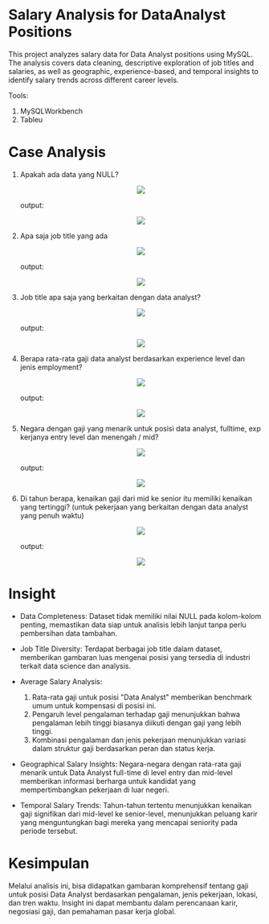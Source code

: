 # Salary Analysis for DataAnalyst Positions
This project analyzes salary data for Data Analyst positions using MySQL. The analysis covers data cleaning, descriptive exploration of job titles and salaries, as well as geographic, experience-based, and temporal insights to identify salary trends across different career levels.

Tools:
1. MySQLWorkbench
2. Tableu
   
# Case Analysis
1. Apakah ada data yang NULL?
   <p align="center">
     <img src="https://github.com/user-attachments/assets/804e6f19-945a-42a3-abac-b9cc6f5473a0">
   </p>
   output:
   <p align="center">
     <img src="https://github.com/user-attachments/assets/5b941c66-d9bb-45e3-81a8-d95b313e9497">
   </p>

2. Apa saja job title yang ada
   <p align="center">
     <img src="https://github.com/user-attachments/assets/7fe7d379-77b2-4327-8b39-1a52a39bb817">
   </p>
   output:
   <p align="center">
     <img src="https://github.com/user-attachments/assets/b145a35d-4372-42ba-a9a8-9763defc2473">
   </p>
   
3. Job title apa saja yang berkaitan dengan data analyst?
   <p align="center">
     <img src="https://github.com/user-attachments/assets/98088173-28ae-48b9-8671-a572fd043425">
   </p>
   output:
   <p align="center">
     <img src="https://github.com/user-attachments/assets/a444b180-28eb-4a82-9198-36ed5e75fe9e">
   </p>

4. Berapa rata-rata gaji data analyst berdasarkan experience level dan jenis employment?
   <p align="center">
     <img src="https://github.com/user-attachments/assets/8d2b8848-6ff0-424f-a358-77ee82c1db6c">
   </p>
   output:
   <p align="center">
     <img src="https://github.com/user-attachments/assets/c008b93f-83fd-4a18-9c36-f33f5e617ff4">
   </p>
   
5. Negara dengan gaji yang menarik untuk posisi data analyst, fulltime, exp kerjanya entry level dan menengah / mid?
   <p align="center">
     <img src="https://github.com/user-attachments/assets/010d108c-a6cd-4e2e-aa08-b7ee1bab8a6d">
   </p>
   output:
   <p align="center">
     <img src="https://github.com/user-attachments/assets/ec38e124-aceb-4a0b-9c00-e8aa6121c3d2" >
   </p>
   
6. Di tahun berapa, kenaikan gaji dari mid ke senior itu memiliki kenaikan yang tertinggi? (untuk pekerjaan yang berkaitan dengan data analyst yang penuh waktu)
   <p align="center">
   <img src="https://github.com/user-attachments/assets/5eff4011-23d8-40f7-9421-574a48a270d3">
   </p>
   output:
   <p align="center">
     <img src="https://github.com/user-attachments/assets/9524aca2-e3c2-4cac-adc0-1b8dbd454706">
   </p>


# Insight
- Data Completeness: Dataset tidak memiliki nilai NULL pada kolom-kolom penting, memastikan data siap untuk analisis lebih lanjut tanpa perlu pembersihan data tambahan.

- Job Title Diversity: Terdapat berbagai job title dalam dataset, memberikan gambaran luas mengenai posisi yang tersedia di industri terkait data science dan analysis.

- Average Salary Analysis:
   1. Rata-rata gaji untuk posisi "Data Analyst" memberikan benchmark umum untuk kompensasi di posisi ini.
   2. Pengaruh level pengalaman terhadap gaji menunjukkan bahwa pengalaman lebih tinggi biasanya diikuti dengan gaji yang lebih tinggi.
   3. Kombinasi pengalaman dan jenis pekerjaan menunjukkan variasi dalam struktur gaji berdasarkan peran dan status kerja.

- Geographical Salary Insights: Negara-negara dengan rata-rata gaji menarik untuk Data Analyst full-time di level entry dan
mid-level memberikan informasi berharga untuk kandidat yang mempertimbangkan pekerjaan di luar negeri.

- Temporal Salary Trends: Tahun-tahun tertentu menunjukkan kenaikan gaji signifikan dari mid-level ke senior-level, menunjukkan peluang karir yang menguntungkan bagi mereka yang mencapai seniority pada periode tersebut.

# Kesimpulan
Melalui analisis ini, bisa didapatkan gambaran komprehensif tentang gaji untuk posisi Data Analyst berdasarkan pengalaman, jenis pekerjaan, lokasi, dan tren waktu. Insight ini dapat membantu dalam perencanaan karir, negosiasi gaji, dan pemahaman pasar kerja global.

